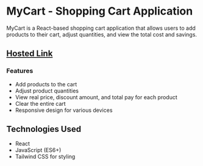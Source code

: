 # MyCart - Shopping Cart Application

MyCart is a React-based shopping cart application that allows users to add products to their cart, adjust quantities, and view the total cost and savings.

## [Hosted Link](https://my-cart-gold.vercel.app/)

### Features

- Add products to the cart
- Adjust product quantities
- View real price, discount amount, and total pay for each product
- Clear the entire cart
- Responsive design for various devices

## Technologies Used
- React
- JavaScript (ES6+)
- Tailwind CSS for styling
